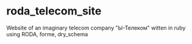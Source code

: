 # roda_telecom_site
Website of an imaginary telecom company "Ы-Телеком" witten in ruby using RODA, forme, dry_schema
